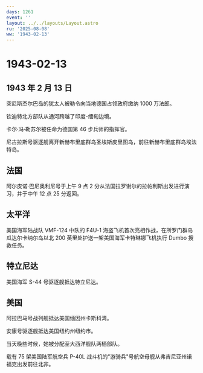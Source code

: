 ```yaml
---
days: 1261
event: ''
layout: ../../layouts/Layout.astro
ru: '2025-08-08'
ww: '1943-02-13'
---
```


# 1943-02-13

## 1943 年 2 月 13 日

突尼斯杰尔巴岛的犹太人被勒令向当地德国占领政府缴纳 1000 万法郎。

钦迪特北方部队从通河跨越了印度-缅甸边境。

卡尔·冯·勒苏尔被任命为德国第 46 步兵师的指挥官。

尼古拉斯号驱逐舰离开新赫布里底群岛圣埃斯皮里图岛，前往新赫布里底群岛埃法特岛。

## 法国

阿尔皮诺·巴尼奥利尼号于上午 9 点 2
分从法国拉罗谢尔的拉帕利斯出发进行演习，并于中午 12 点 25 分返回。

## 太平洋

美国海军陆战队 VMF-124 中队的 F4U-1
海盗飞机首次亮相作战，在所罗门群岛瓜达尔卡纳尔岛以北 200
英里处护送一架美国海军卡特琳娜飞机执行 Dumbo 搜救任务。

## 特立尼达

美国海军 S-44 号驱逐舰抵达特立尼达。

## 美国

阿拉巴马号战列舰抵达美国缅因州卡斯科湾。

安康号驱逐舰抵达美国纽约州纽约市。

当天晚些时候，她被分配至大西洋舰队两栖部队。

载有 75 架美国陆军航空兵 P-40L
战斗机的"游骑兵"号航空母舰从弗吉尼亚州诺福克出发前往北非。